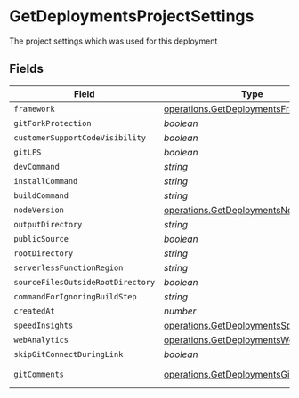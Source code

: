 # GetDeploymentsProjectSettings

The project settings which was used for this deployment


## Fields

| Field                                                                                            | Type                                                                                             | Required                                                                                         | Description                                                                                      |
| ------------------------------------------------------------------------------------------------ | ------------------------------------------------------------------------------------------------ | ------------------------------------------------------------------------------------------------ | ------------------------------------------------------------------------------------------------ |
| `framework`                                                                                      | [operations.GetDeploymentsFramework](../../models/operations/getdeploymentsframework.md)         | :heavy_minus_sign:                                                                               | N/A                                                                                              |
| `gitForkProtection`                                                                              | *boolean*                                                                                        | :heavy_minus_sign:                                                                               | N/A                                                                                              |
| `customerSupportCodeVisibility`                                                                  | *boolean*                                                                                        | :heavy_minus_sign:                                                                               | N/A                                                                                              |
| `gitLFS`                                                                                         | *boolean*                                                                                        | :heavy_minus_sign:                                                                               | N/A                                                                                              |
| `devCommand`                                                                                     | *string*                                                                                         | :heavy_minus_sign:                                                                               | N/A                                                                                              |
| `installCommand`                                                                                 | *string*                                                                                         | :heavy_minus_sign:                                                                               | N/A                                                                                              |
| `buildCommand`                                                                                   | *string*                                                                                         | :heavy_minus_sign:                                                                               | N/A                                                                                              |
| `nodeVersion`                                                                                    | [operations.GetDeploymentsNodeVersion](../../models/operations/getdeploymentsnodeversion.md)     | :heavy_minus_sign:                                                                               | N/A                                                                                              |
| `outputDirectory`                                                                                | *string*                                                                                         | :heavy_minus_sign:                                                                               | N/A                                                                                              |
| `publicSource`                                                                                   | *boolean*                                                                                        | :heavy_minus_sign:                                                                               | N/A                                                                                              |
| `rootDirectory`                                                                                  | *string*                                                                                         | :heavy_minus_sign:                                                                               | N/A                                                                                              |
| `serverlessFunctionRegion`                                                                       | *string*                                                                                         | :heavy_minus_sign:                                                                               | N/A                                                                                              |
| `sourceFilesOutsideRootDirectory`                                                                | *boolean*                                                                                        | :heavy_minus_sign:                                                                               | N/A                                                                                              |
| `commandForIgnoringBuildStep`                                                                    | *string*                                                                                         | :heavy_minus_sign:                                                                               | N/A                                                                                              |
| `createdAt`                                                                                      | *number*                                                                                         | :heavy_minus_sign:                                                                               | N/A                                                                                              |
| `speedInsights`                                                                                  | [operations.GetDeploymentsSpeedInsights](../../models/operations/getdeploymentsspeedinsights.md) | :heavy_minus_sign:                                                                               | N/A                                                                                              |
| `webAnalytics`                                                                                   | [operations.GetDeploymentsWebAnalytics](../../models/operations/getdeploymentswebanalytics.md)   | :heavy_minus_sign:                                                                               | N/A                                                                                              |
| `skipGitConnectDuringLink`                                                                       | *boolean*                                                                                        | :heavy_minus_sign:                                                                               | N/A                                                                                              |
| `gitComments`                                                                                    | [operations.GetDeploymentsGitComments](../../models/operations/getdeploymentsgitcomments.md)     | :heavy_minus_sign:                                                                               | Since June '23                                                                                   |